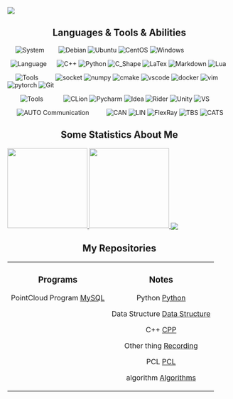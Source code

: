 
![](https://github-widgetbox.vercel.app/api/profile?username=gav1n-cheung&data=followers,repositories,stars,commits)

<h2 align="center">Languages & Tools & Abilities</h2>

&ensp;&ensp;&nbsp;![System](https://img.shields.io/badge/System-FFFFFF?style=for-the-badge&logoColor=black)
&ensp;&ensp;&ensp;&ensp;![Debian](https://img.shields.io/badge/Debian-A81D33?style=flat-square&logo=debian&logoColor=white)
![Ubuntu](https://img.shields.io/badge/Ubuntu-E95420?style=flat-square&logo=ubuntu&logoColor=white)
![CentOS](https://img.shields.io/badge/CentOS-262577?style=flat-square&logo=centos&logoColor=white)
![Windows](https://img.shields.io/badge/Windows-blue?style=flat-square&logo=windows&logoColor=white)

&ensp;![Language](https://img.shields.io/badge/Language-FFFFFF?style=for-the-badge&logoColor=black)
&ensp;&nbsp;&nbsp;&nbsp;![C++](https://img.shields.io/badge/C++-00599C?logo=c%2B%2B&style=flat-square&logoColor=white)
![Python](https://img.shields.io/badge/Python-3776AB?style=flat-square&logo=python&logoColor=white)
![C_Shape](https://img.shields.io/badge/CSharp-239120?style=flat-square&logo=csharp&logoColor=white)
![LaTex](https://img.shields.io/badge/LaTex-008080?style=flat-square&logo=latex&logoColor=white)
![Markdown](https://img.shields.io/badge/Markdown-02749C?style=flat-square&logo=markdown&logoColor=white)
![Lua](https://img.shields.io/badge/lua-02749C?style=flat-square&logo=lua&logoColor=white)

&emsp;&nbsp;![Tools](https://img.shields.io/badge/Tools-FFFFFF?style=for-the-badge&logoColor=black)
&emsp;&ensp;&ensp;&ensp;![socket](https://img.shields.io/badge/Socket-010101?style=flat-square&logo=socket.io&logoColor=white)
![numpy](https://img.shields.io/badge/Numpy-013243?style=flat-square&logo=numpy&logoColor=white)
![cmake](https://img.shields.io/badge/Cmake-064F8C?style=flat-square&logo=cmake&logoColor=white)
![vscode](https://img.shields.io/badge/VsCode-007ACC?style=flat-square&logo=visualstudiocode&logoColor=white)
![docker](https://img.shields.io/badge/Docker-2496ED?style=flat-square&logo=docker&logoColor=white)
![vim](https://img.shields.io/badge/Vim-019733?style=flat-square&logo=vim&logoColor=white)
![pytorch](https://img.shields.io/badge/Pytorch-EE4C2C?style=flat-square&logo=pytorch&logoColor=white)
![Git](https://img.shields.io/badge/-Git-F05032?style=flat-square&logo=git&logoColor=white)

&emsp;&ensp;&nbsp;&nbsp;![Tools](https://img.shields.io/badge/IDE-FFFFFF?style=for-the-badge&logoColor=black)
&emsp;&ensp;&emsp;&ensp;![CLion](https://img.shields.io/badge/CLion-000000?style=flat-square&logo=clion&logoColor=white)
![Pycharm](https://img.shields.io/badge/PyCharm-000000?style=flat-square&logo=pycharm&logoColor=white)
![Idea](https://img.shields.io/badge/Idea-000000?style=flat-square&logo=intellijidea&logoColor=white)
![Rider](https://img.shields.io/badge/Rider-000000?style=flat-square&logo=rider&logoColor=white)
![Unity](https://img.shields.io/badge/Unity-000000?style=flat-square&logo=unity&logoColor=white)
![VS](https://img.shields.io/badge/VisualStudio-5C2D91?style=flat-square&logo=visualstudio&logoColor=white)

&emsp;&ensp;![AUTO Communication](https://img.shields.io/badge/AUTO-FFFFFF?style=for-the-badge&logoColor=black)
&emsp;&ensp;&ensp;&ensp;![CAN](https://img.shields.io/badge/CAN-0085CA?style=flat-square&logo=acm&logoColor=white)
![LIN](https://img.shields.io/badge/LIN-0085CA?style=flat-square&logo=acm&logoColor=white)
![FlexRay](https://img.shields.io/badge/FlexRay-0085CA?style=flat-square&logo=acm&logoColor=white)
![TBS](https://img.shields.io/badge/TBS-009999?style=flat-square&logo=siemens&logoColor=white)
![CATS](https://img.shields.io/badge/CATS-009999?style=flat-square&logo=siemens&logoColor=white)

<h2 align="center">Some Statistics About Me</h2>


<a href="https://github.com/gav1n-cheung">
  <img height="180em" src="https://github-readme-stats.vercel.app/api?username=gav1n-cheung&bg_color=30,e96443,904e95&title_color=fff&text_color=fff&show_icons=true" />
  <img height="180em" src="https://github-readme-stats.vercel.app/api/top-langs/?username=gav1n-cheung&bg_color=30,e96443,904e95&title_color=fff&text_color=fff&layout=compact" />
  <img align="center" src="https://github-readme-stats.vercel.app/api/wakatime?username=gav1n_cheung&bg_color=30,e96443,904e95&title_color=fff&text_color=fff&layout=compact" />
</a>

<h2 align="center">My Repositories</h2>

<table><tr>

<td valign="top">
<div align="center">
  
### Programs
  
PointCloud Program [MySQL](https://github.com/gav1n-cheung/MySQL)
  
</td>
  
<td valign="top">
<div align="center">
  
### Notes
  
Python [Python](https://github.com/gav1n-cheung/Python_Study)

Data Structure [Data Structure](https://github.com/gav1n-cheung/DataStructure)

C++ [CPP](https://github.com/gav1n-cheung/CPP_Study)
  
Other thing [Recording](https://github.com/gav1n-cheung/Recording)

PCL [PCL](https://github.com/gav1n-cheung/PCL_Study)

algorithm [Algorithms](https://github.com/gav1n-cheung/JavaProgram)

</td>
